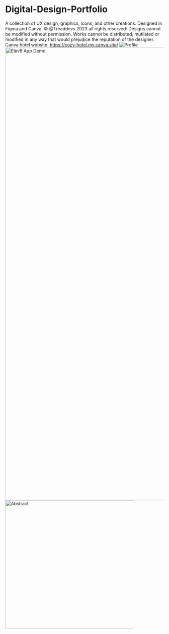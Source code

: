 # Digital-Design-Portfolio
A collection of UX design, graphics, icons, and other creations. Designed in Figma and Canva.
© @Treaddevs 2023 all rights reserved: Designs cannot be modified without permission. Works cannot be distributed, mutilated or modified in any way that would prejudice the reputation of the designer. Canva hotel website: https://cozy-hotel.my.canva.site/
![Profile](https://github.com/treaddevs/Digital-Design-Portfolio/assets/148214913/370cc09b-7553-4673-b333-5c14d162afdd)
<img width="1434" alt="Elev8 App Demo" src="https://github.com/treaddevs/Digital-Design-Portfolio/assets/148214913/7fd01c04-fd89-4778-b535-e56eabded703">
<img width="407" alt="Abstract" src="https://github.com/treaddevs/Digital-Design-Portfolio/assets/148214913/c5b8cf7c-52bf-4694-9707-2a55ab7a0c9f">
